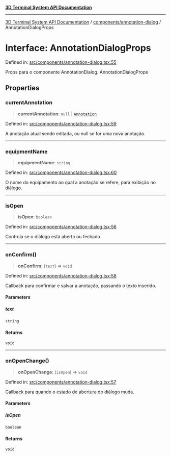 [**3D Terminal System API Documentation**](../../../README.md)

***

[3D Terminal System API Documentation](../../../README.md) / [components/annotation-dialog](../README.md) / AnnotationDialogProps

# Interface: AnnotationDialogProps

Defined in: [src/components/annotation-dialog.tsx:55](https://github.com/Dicommunitas/ThreeJS_Terminal_3D/blob/afa16084199c8b26e5e606d73d21408027534f3a/src/components/annotation-dialog.tsx#L55)

Props para o componente AnnotationDialog.
 AnnotationDialogProps

## Properties

### currentAnnotation

> **currentAnnotation**: `null` \| [`Annotation`](../../../lib/types/interfaces/Annotation.md)

Defined in: [src/components/annotation-dialog.tsx:59](https://github.com/Dicommunitas/ThreeJS_Terminal_3D/blob/afa16084199c8b26e5e606d73d21408027534f3a/src/components/annotation-dialog.tsx#L59)

A anotação atual sendo editada, ou null se for uma nova anotação.

***

### equipmentName

> **equipmentName**: `string`

Defined in: [src/components/annotation-dialog.tsx:60](https://github.com/Dicommunitas/ThreeJS_Terminal_3D/blob/afa16084199c8b26e5e606d73d21408027534f3a/src/components/annotation-dialog.tsx#L60)

O nome do equipamento ao qual a anotação se refere, para exibição no diálogo.

***

### isOpen

> **isOpen**: `boolean`

Defined in: [src/components/annotation-dialog.tsx:56](https://github.com/Dicommunitas/ThreeJS_Terminal_3D/blob/afa16084199c8b26e5e606d73d21408027534f3a/src/components/annotation-dialog.tsx#L56)

Controla se o diálogo está aberto ou fechado.

***

### onConfirm()

> **onConfirm**: (`text`) => `void`

Defined in: [src/components/annotation-dialog.tsx:58](https://github.com/Dicommunitas/ThreeJS_Terminal_3D/blob/afa16084199c8b26e5e606d73d21408027534f3a/src/components/annotation-dialog.tsx#L58)

Callback para confirmar e salvar a anotação, passando o texto inserido.

#### Parameters

##### text

`string`

#### Returns

`void`

***

### onOpenChange()

> **onOpenChange**: (`isOpen`) => `void`

Defined in: [src/components/annotation-dialog.tsx:57](https://github.com/Dicommunitas/ThreeJS_Terminal_3D/blob/afa16084199c8b26e5e606d73d21408027534f3a/src/components/annotation-dialog.tsx#L57)

Callback para quando o estado de abertura do diálogo muda.

#### Parameters

##### isOpen

`boolean`

#### Returns

`void`
